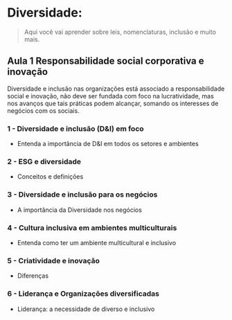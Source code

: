 # Diversidade: 

> Aqui você vai aprender  sobre leis, nomenclaturas, inclusão e muito mais.

## Aula 1 Responsabilidade social corporativa e inovação

Diversidade e inclusão nas organizações está associado a responsabilidade social e
inovação, não deve ser fundada com foco na lucratividade, mas nos avanços que
tais práticas podem alcançar, somando os interesses de negócios com os sociais.

### 1 - Diversidade e inclusão (D&I) em foco
- Entenda a importância de D&I em todos os setores e ambientes

### 2 - ESG e diversidade
- Conceitos e definições

### 3 - Diversidade e inclusão para os negócios
- A importância da Diversidade nos negócios

### 4 - Cultura inclusiva em ambientes multiculturais
- Entenda como ter um ambiente multicultural e inclusivo

### 5 - Criatividade e inovação
- Diferenças

### 6 - Liderança e Organizações diversificadas
- Liderança: a necessidade de diverso e inclusivo